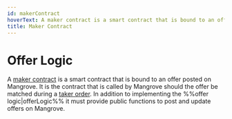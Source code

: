 ```yaml
---
id: makerContract
hoverText: A maker contract is a smart contract that is bound to an offer posted on Mangrove. 
title: Maker Contract
---
```


# Offer Logic
A [maker contract](../contracts/technical-references/taking-and-making-offers/reactive-offer/maker-contract.mdx) is a smart contract that is bound to an offer posted on Mangrove. 
It is the contract that is called by Mangrove should the offer be matched during a [taker order](../contracts/technical-references/taking-and-making-offers/taker-order/README.mdx).
In addition to implementing the %%offer logic|offerLogic%% it must provide public functions to post and update offers on Mangrove.